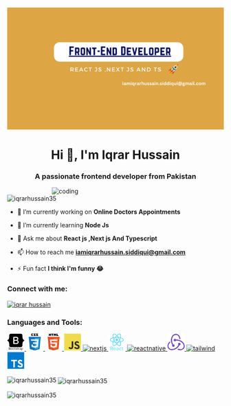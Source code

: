 ![logo](https://github.com/IqrarHussain35/IqrarHussain35/blob/main/banner.jpg)
<h1 align="center">Hi 👋, I'm Iqrar Hussain</h1>
<h3 align="center">A passionate frontend developer from Pakistan</h3>
<img align='right' alt='coding' width='400' src='https://user-images.githubusercontent.com/69011963/137184767-79a13ec7-1bb3-4341-a6da-3a149c9c159a.gif'/>
<p align="left"> <img src="https://komarev.com/ghpvc/?username=iqrarhussain35&label=Profile%20views&color=0e75b6&style=flat" alt="iqrarhussain35" /> </p>

- 🔭 I’m currently working on **Online Doctors Appointments**

- 🌱 I’m currently learning **Node Js**

- 💬 Ask me about **React js ,Next js And Typescript**

- 📫 How to reach me **iamiqrarhussain.siddiqui@gmail.com**

- ⚡ Fun fact **I think I'm funny 😂**

<h3 align="left">Connect with me:</h3>
<p align="left">
<a href="https://linkedin.com/in/iqrar-hussain-001840275" target="blank"><img align="center" src="https://raw.githubusercontent.com/rahuldkjain/github-profile-readme-generator/master/src/images/icons/Social/linked-in-alt.svg" alt="iqrar hussain" height="30" width="40" /></a>
</p>

<h3 align="left">Languages and Tools:</h3>
<p align="left"> <a href="https://getbootstrap.com" target="_blank" rel="noreferrer"> <img src="https://raw.githubusercontent.com/devicons/devicon/master/icons/bootstrap/bootstrap-plain-wordmark.svg" alt="bootstrap" width="40" height="40"/> </a> <a href="https://www.w3schools.com/css/" target="_blank" rel="noreferrer"> <img src="https://raw.githubusercontent.com/devicons/devicon/master/icons/css3/css3-original-wordmark.svg" alt="css3" width="40" height="40"/> </a> <a href="https://www.w3.org/html/" target="_blank" rel="noreferrer"> <img src="https://raw.githubusercontent.com/devicons/devicon/master/icons/html5/html5-original-wordmark.svg" alt="html5" width="40" height="40"/> </a> <a href="https://developer.mozilla.org/en-US/docs/Web/JavaScript" target="_blank" rel="noreferrer"> <img src="https://raw.githubusercontent.com/devicons/devicon/master/icons/javascript/javascript-original.svg" alt="javascript" width="40" height="40"/> </a> <a href="https://nextjs.org/" target="_blank" rel="noreferrer"> <img src="https://cdn.worldvectorlogo.com/logos/nextjs-2.svg" alt="nextjs" width="40" height="40"/> </a> <a href="https://reactjs.org/" target="_blank" rel="noreferrer"> <img src="https://raw.githubusercontent.com/devicons/devicon/master/icons/react/react-original-wordmark.svg" alt="react" width="40" height="40"/> </a> <a href="https://reactnative.dev/" target="_blank" rel="noreferrer"> <img src="https://reactnative.dev/img/header_logo.svg" alt="reactnative" width="40" height="40"/> </a> <a href="https://redux.js.org" target="_blank" rel="noreferrer"> <img src="https://raw.githubusercontent.com/devicons/devicon/master/icons/redux/redux-original.svg" alt="redux" width="40" height="40"/> </a> <a href="https://tailwindcss.com/" target="_blank" rel="noreferrer"> <img src="https://www.vectorlogo.zone/logos/tailwindcss/tailwindcss-icon.svg" alt="tailwind" width="40" height="40"/> </a> <a href="https://www.typescriptlang.org/" target="_blank" rel="noreferrer"> <img src="https://raw.githubusercontent.com/devicons/devicon/master/icons/typescript/typescript-original.svg" alt="typescript" width="40" height="40"/> </a> </p>

<p><img align="left" src="https://github-readme-stats.vercel.app/api/top-langs?username=iqrarhussain35&show_icons=true&locale=en&layout=compact" alt="iqrarhussain35" /></p>

<p>&nbsp;<img align="center" src="https://github-readme-stats.vercel.app/api?username=iqrarhussain35&show_icons=true&locale=en" alt="iqrarhussain35" /></p>

<p><img align="center" src="https://github-readme-streak-stats.herokuapp.com/?user=iqrarhussain35&" alt="iqrarhussain35" /></p>
